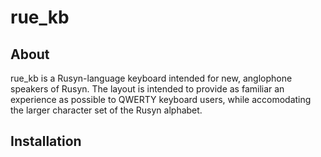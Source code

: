 # rue_kb

## About
rue_kb is a Rusyn-language keyboard intended for new, anglophone speakers of Rusyn. The layout is intended to provide as familiar an experience as possible to QWERTY keyboard users, while accomodating the larger character set of the Rusyn alphabet.

## Installation
